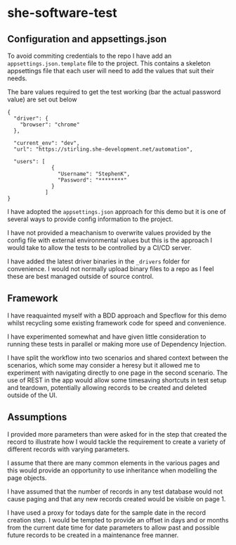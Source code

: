 # she-software-test

## Configuration and appsettings.json

To avoid commiting credentials to the repo I have add an ```appsettings.json.template``` file to the project.
This contains a skeleton appsettings file that each user will need to add the values that suit their needs.

The bare values required to get the test working (bar the actual password value) are set out below

```
{
  "driver": {
    "browser": "chrome"
  },

  "current_env": "dev",
  "url": "https://stirling.she-development.net/automation",

  "users": [
              {
                "Username": "StephenK",
                "Password": "********"
              }
            ]
}
```
I have adopted the ```appsettings.json``` approach for this demo but it is one of several ways to provide config information to the project.

I have not provided a meachanism to overwrite values provided by the config file with external environmental values but this is the approach I would take to allow the tests to be controlled by a CI/CD server.

I have added the latest driver binaries in the ```_drivers``` folder for convenience. I would not normally upload binary files to a repo as I feel these are best managed outside of source control.

## Framework

I have reaquainted myself with a BDD approach and Specflow for this demo whilst recycling some existing framework code for speed and convenience.

I have experimented somewhat and have given little consideration to running these tests in parallel or making more use of Dependency Injection.

I have split the workflow into two scenarios and shared context between the scenarios, which some may consider a heresy but it allowed me to experiment with navigating directly to one page in the second scenario. The use of REST in the app would allow some timesaving shortcuts in test setup and teardown, potentially allowing records to be created and deleted outside of the UI. 

## Assumptions

I provided more parameters than were asked for in the step that created the record to illustrate how I would tackle the requirement to create a variety of different records with varying parameters.

I assume that there are many common elements in the various pages and this would provide an opportunity to use inheritance when modelling the page objects.

I have assumed that the number of records in any test database would not cause paging and that any new records created would be visible on page 1.

I have used a proxy for todays date for the sample date in the record creation step. I would be tempted to provide an offset in days and or months from the current date time for date parameters to allow past and possible future records to be created in a maintenance free manner.

